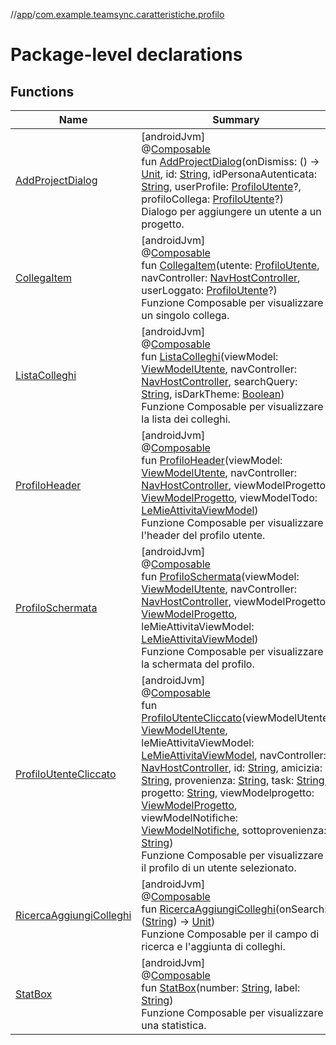 //[app](../../index.md)/[com.example.teamsync.caratteristiche.profilo](index.md)

# Package-level declarations

## Functions

| Name | Summary |
|---|---|
| [AddProjectDialog](-add-project-dialog.md) | [androidJvm]<br>@[Composable](https://developer.android.com/reference/kotlin/androidx/compose/runtime/Composable.html)<br>fun [AddProjectDialog](-add-project-dialog.md)(onDismiss: () -&gt; [Unit](https://kotlinlang.org/api/latest/jvm/stdlib/kotlin/-unit/index.html), id: [String](https://kotlinlang.org/api/latest/jvm/stdlib/kotlin/-string/index.html), idPersonaAutenticata: [String](https://kotlinlang.org/api/latest/jvm/stdlib/kotlin/-string/index.html), userProfile: [ProfiloUtente](../com.example.teamsync.caratteristiche.autentificazione.data.model/-profilo-utente/index.md)?, profiloCollega: [ProfiloUtente](../com.example.teamsync.caratteristiche.autentificazione.data.model/-profilo-utente/index.md)?)<br>Dialogo per aggiungere un utente a un progetto. |
| [CollegaItem](-collega-item.md) | [androidJvm]<br>@[Composable](https://developer.android.com/reference/kotlin/androidx/compose/runtime/Composable.html)<br>fun [CollegaItem](-collega-item.md)(utente: [ProfiloUtente](../com.example.teamsync.caratteristiche.autentificazione.data.model/-profilo-utente/index.md), navController: [NavHostController](https://developer.android.com/reference/kotlin/androidx/navigation/NavHostController.html), userLoggato: [ProfiloUtente](../com.example.teamsync.caratteristiche.autentificazione.data.model/-profilo-utente/index.md)?)<br>Funzione Composable per visualizzare un singolo collega. |
| [ListaColleghi](-lista-colleghi.md) | [androidJvm]<br>@[Composable](https://developer.android.com/reference/kotlin/androidx/compose/runtime/Composable.html)<br>fun [ListaColleghi](-lista-colleghi.md)(viewModel: [ViewModelUtente](../com.example.teamsync.caratteristiche.autentificazione.data.viewModel/-view-model-utente/index.md), navController: [NavHostController](https://developer.android.com/reference/kotlin/androidx/navigation/NavHostController.html), searchQuery: [String](https://kotlinlang.org/api/latest/jvm/stdlib/kotlin/-string/index.html), isDarkTheme: [Boolean](https://kotlinlang.org/api/latest/jvm/stdlib/kotlin/-boolean/index.html))<br>Funzione Composable per visualizzare la lista dei colleghi. |
| [ProfiloHeader](-profilo-header.md) | [androidJvm]<br>@[Composable](https://developer.android.com/reference/kotlin/androidx/compose/runtime/Composable.html)<br>fun [ProfiloHeader](-profilo-header.md)(viewModel: [ViewModelUtente](../com.example.teamsync.caratteristiche.autentificazione.data.viewModel/-view-model-utente/index.md), navController: [NavHostController](https://developer.android.com/reference/kotlin/androidx/navigation/NavHostController.html), viewModelProgetto: [ViewModelProgetto](../com.example.teamsync.caratteristiche.iTuoiProgetti.data.viewModel/-view-model-progetto/index.md), viewModelTodo: [LeMieAttivitaViewModel](../com.example.teamsync.caratteristiche.leMieAttivita.data.viewModel/-le-mie-attivita-view-model/index.md))<br>Funzione Composable per visualizzare l'header del profilo utente. |
| [ProfiloSchermata](-profilo-schermata.md) | [androidJvm]<br>@[Composable](https://developer.android.com/reference/kotlin/androidx/compose/runtime/Composable.html)<br>fun [ProfiloSchermata](-profilo-schermata.md)(viewModel: [ViewModelUtente](../com.example.teamsync.caratteristiche.autentificazione.data.viewModel/-view-model-utente/index.md), navController: [NavHostController](https://developer.android.com/reference/kotlin/androidx/navigation/NavHostController.html), viewModelProgetto: [ViewModelProgetto](../com.example.teamsync.caratteristiche.iTuoiProgetti.data.viewModel/-view-model-progetto/index.md), leMieAttivitaViewModel: [LeMieAttivitaViewModel](../com.example.teamsync.caratteristiche.leMieAttivita.data.viewModel/-le-mie-attivita-view-model/index.md))<br>Funzione Composable per visualizzare la schermata del profilo. |
| [ProfiloUtenteCliccato](-profilo-utente-cliccato.md) | [androidJvm]<br>@[Composable](https://developer.android.com/reference/kotlin/androidx/compose/runtime/Composable.html)<br>fun [ProfiloUtenteCliccato](-profilo-utente-cliccato.md)(viewModelUtente: [ViewModelUtente](../com.example.teamsync.caratteristiche.autentificazione.data.viewModel/-view-model-utente/index.md), leMieAttivitaViewModel: [LeMieAttivitaViewModel](../com.example.teamsync.caratteristiche.leMieAttivita.data.viewModel/-le-mie-attivita-view-model/index.md), navController: [NavHostController](https://developer.android.com/reference/kotlin/androidx/navigation/NavHostController.html), id: [String](https://kotlinlang.org/api/latest/jvm/stdlib/kotlin/-string/index.html), amicizia: [String](https://kotlinlang.org/api/latest/jvm/stdlib/kotlin/-string/index.html), provenienza: [String](https://kotlinlang.org/api/latest/jvm/stdlib/kotlin/-string/index.html), task: [String](https://kotlinlang.org/api/latest/jvm/stdlib/kotlin/-string/index.html), progetto: [String](https://kotlinlang.org/api/latest/jvm/stdlib/kotlin/-string/index.html), viewModelprogetto: [ViewModelProgetto](../com.example.teamsync.caratteristiche.iTuoiProgetti.data.viewModel/-view-model-progetto/index.md), viewModelNotifiche: [ViewModelNotifiche](../com.example.teamsync.caratteristiche.notifiche.data.viewModel/-view-model-notifiche/index.md), sottoprovenienza: [String](https://kotlinlang.org/api/latest/jvm/stdlib/kotlin/-string/index.html))<br>Funzione Composable per visualizzare il profilo di un utente selezionato. |
| [RicercaAggiungiColleghi](-ricerca-aggiungi-colleghi.md) | [androidJvm]<br>@[Composable](https://developer.android.com/reference/kotlin/androidx/compose/runtime/Composable.html)<br>fun [RicercaAggiungiColleghi](-ricerca-aggiungi-colleghi.md)(onSearch: ([String](https://kotlinlang.org/api/latest/jvm/stdlib/kotlin/-string/index.html)) -&gt; [Unit](https://kotlinlang.org/api/latest/jvm/stdlib/kotlin/-unit/index.html))<br>Funzione Composable per il campo di ricerca e l'aggiunta di colleghi. |
| [StatBox](-stat-box.md) | [androidJvm]<br>@[Composable](https://developer.android.com/reference/kotlin/androidx/compose/runtime/Composable.html)<br>fun [StatBox](-stat-box.md)(number: [String](https://kotlinlang.org/api/latest/jvm/stdlib/kotlin/-string/index.html), label: [String](https://kotlinlang.org/api/latest/jvm/stdlib/kotlin/-string/index.html))<br>Funzione Composable per visualizzare una statistica. |
